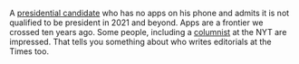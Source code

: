A <a href="https://theweek.com/speedreads/889104/bernie-sanders-zero-apps-phone">presidential candidate</a> who has no apps on his phone and admits it is not qualified to be president in 2021 and beyond. Apps are a frontier we crossed ten years ago.  Some people, including a <a href="https://twitter.com/davewiner/status/1216759643080359936">columnist</a> at the NYT are impressed. That tells you something about who writes editorials at the Times too. 
